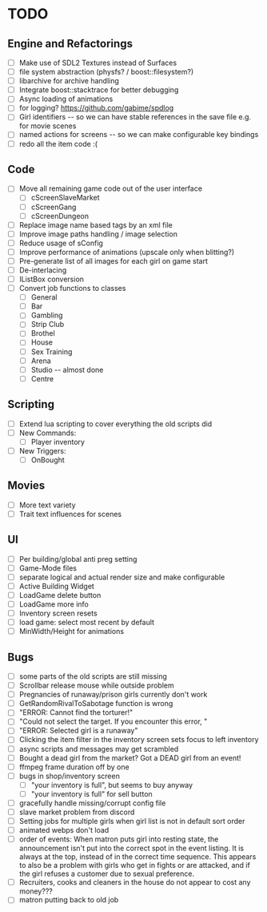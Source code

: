 # TODO
## Engine and Refactorings
* [ ] Make use of SDL2 Textures instead of Surfaces
* [ ] file system abstraction (physfs? / boost::filesystem?)
* [ ] libarchive for archive handling
* [ ] Integrate boost::stacktrace for better debugging
* [ ] Async loading of animations
* [ ] for logging? https://github.com/gabime/spdlog
* [ ] Girl identifiers -- so we can have stable references in the save file e.g. for movie scenes
* [ ] named actions for screens -- so we can make configurable key bindings
* [ ] redo all the item code :( 

## Code
* [ ] Move all remaining game code out of the user interface
  - [ ] cScreenSlaveMarket
  - [ ] cScreenGang 
  - [ ] cScreenDungeon
* [ ] Replace image name based tags by an xml file
* [ ] Improve image paths handling / image selection
* [ ] Reduce usage of sConfig
* [ ] Improve performance of animations (upscale only when blitting?)
* [ ] Pre-generate list of all images for each girl on game start
* [ ] De-interlacing
* [ ] IListBox conversion
* [ ] Convert job functions to classes
  - [ ] General
  - [ ] Bar
  - [ ] Gambling
  - [ ] Strip Club
  - [ ] Brothel
  - [ ] House
  - [ ] Sex Training
  - [ ] Arena
  - [ ] Studio -- almost done
  - [ ] Centre

## Scripting
* [ ] Extend lua scripting to cover everything the old scripts did
* [ ] New Commands:
  - [ ] Player inventory
* [ ] New Triggers:
  - [ ] OnBought
  
## Movies
* [ ] More text variety
* [ ] Trait text influences for scenes

## UI
* [ ] Per building/global anti preg setting
* [ ] Game-Mode files
* [ ] separate logical and actual render size and make configurable
* [ ] Active Building Widget
* [ ] LoadGame delete button
* [ ] LoadGame more info
* [ ] Inventory screen resets
* [ ] load game: select most recent by default
* [ ] MinWidth/Height for animations

## Bugs
* [ ] some parts of the old scripts are still missing
* [ ] Scrollbar release mouse while outside problem
* [ ] Pregnancies of runaway/prison girls currently don't work
* [ ] GetRandomRivalToSabotage function is wrong
* [ ] "ERROR: Cannot find the torturer!"
* [ ] "Could not select the target. If you encounter this error, "
* [ ] "ERROR: Selected girl is a runaway"
* [ ] Clicking the item filter in the inventory screen sets focus to left inventory
* [ ] async scripts and messages may get scrambled
* [ ] Bought a dead girl from the market? Got a DEAD girl from an event!
* [ ] ffmpeg frame duration off by one
* [ ] bugs in shop/inventory screen
  - [ ] "your inventory is full", but seems to buy anyway
  - [ ] "your inventory is full" for sell button
* [ ] gracefully handle missing/corrupt config file
* [ ] slave market problem from discord
* [ ] Setting jobs for multiple girls when girl list is not in default sort order
* [ ] animated webps don't load
* [ ] order of events:
  When matron puts girl into resting state, 
  the announcement isn't put into the correct spot in the event listing. 
  It is always at the top, instead of in the correct time sequence. 
  This appears to also be a problem with girls who get in fights or are attacked, 
  and if the girl refuses a customer due to sexual preference.
* [ ] Recruiters, cooks and cleaners in the house do not appear to cost any money???
* [ ] matron putting back to old job
